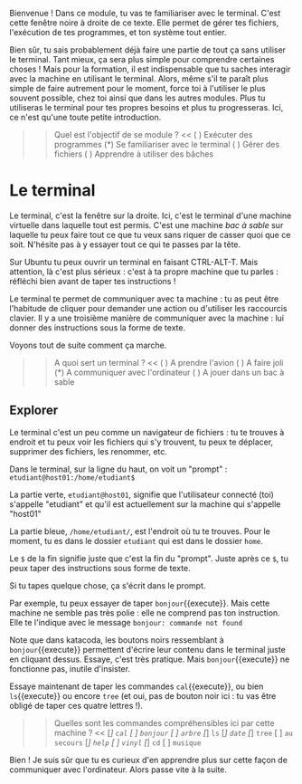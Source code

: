 
Bienvenue ! Dans ce module, tu vas te familiariser avec le terminal. C'est cette fenêtre noire à droite de ce texte. Elle permet de gérer tes fichiers, l'exécution de tes programmes, et ton système tout entier.

Bien sûr, tu sais probablement déjà faire une partie de tout ça sans utiliser le terminal. Tant mieux, ça sera plus simple pour comprendre certaines choses !
Mais pour la formation, il est indispensable que tu saches interagir avec la machine en utilisant le terminal. Alors, même s'il te paraît plus simple de faire autrement pour le moment, force toi à l'utiliser le plus souvent possible, chez toi ainsi que dans les autres modules. Plus tu utiliseras le terminal pour tes propres besoins et plus tu progresseras. Ici, ce n'est qu'une toute petite introduction.

>> Quel est l'objectif de se module ?  <<
( ) Exécuter des programmes
(*) Se familiariser avec le terminal
( ) Gérer des fichiers
( ) Apprendre à utiliser des bâches


# Le terminal

Le terminal, c'est la fenêtre sur la droite. Ici, c'est le terminal d'une machine virtuelle dans laquelle tout est permis. C'est une machine *bac à sable* sur laquelle tu peux faire tout ce que tu veux sans riquer de casser quoi que ce soit. N'hésite pas à y essayer tout ce qui te passes par la tête.

Sur Ubuntu tu peux ouvrir un terminal en faisant CTRL-ALT-T. Mais attention, là c'est plus sérieux : c'est à ta propre machine que tu parles : réfléchi bien avant de taper tes instructions !

Le terminal te permet de communiquer avec ta machine : tu as peut être l'habitude de cliquer pour demander une action ou d'utiliser les raccourcis clavier. Il y a une troisième manière de communiquer avec la machine : lui donner des instructions sous la forme de texte.

Voyons tout de suite comment ça marche.

>> A quoi sert un terminal ?  <<
( ) A prendre l'avion
( ) A faire joli
(*) A communiquer avec l'ordinateur
( ) A jouer dans un bac à sable


## Explorer

Le terminal c'est un peu comme un navigateur de fichiers : tu te trouves à endroit et tu peux voir les fichiers qui s'y trouvent, tu peux te déplacer, supprimer des fichiers, les renommer, etc.

Dans le terminal, sur la ligne du haut, on voit un "prompt" :
`etudiant@host01:/home/etudiant$`

La partie verte, `etudiant@host01`, signifie que l'utilisateur connecté (toi) s'appelle "etudiant" et qu'il est actuellement sur la machine qui s'appelle "host01"

La partie bleue, `/home/etudiant/`, est l'endroit où tu te trouves. Pour le moment, tu es dans le dossier `etudiant` qui est dans le dossier `home`.

Le `$` de la fin signifie juste que c'est la fin du "prompt". Juste après ce `$`, tu peux taper des instructions sous forme de texte.

Si tu tapes quelque chose, ça s'écrit dans le prompt.

Par exemple, tu peux essayer de taper `bonjour`{{execute}}. Mais cette machine ne semble pas très polie : elle ne comprend pas ton instruction. Elle te l'indique avec le message
`bonjour: commande not found`

Note que dans katacoda, les boutons noirs ressemblant à `bonjour`{{execute}} permettent d'écrire leur contenu dans le terminal juste en cliquant dessus. Essaye, c'est très pratique.
Mais `bonjour`{{execute}} ne fonctionne pas, inutile d'insister.

Essaye maintenant de taper les commandes `cal`{{execute}}, ou bien `ls`{{execute}} ou encore `tree` (et oui, pas de bouton noir ici : tu vas être obligé de taper ces quatre lettres !).

>> Quelles sont les commandes compréhensibles ici par cette machine ? <<
[*] `cal`
[ ] `bonjour`
[ ] `arbre`
[*] `ls`
[*] `date`
[*] `tree`
[ ] `au secours`
[*] `help`
[ ] `vinyl`
[*] `cd`
[ ] `musique`


Bien ! Je suis sûr que tu es curieux d'en apprendre plus sur cette façon de communiquer avec l'ordinateur. Alors passe vite à la suite.
